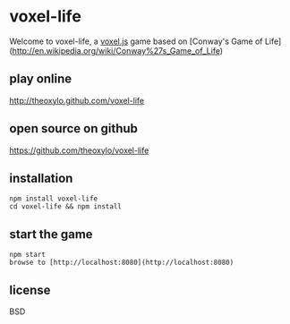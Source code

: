 # voxel-life

Welcome to voxel-life, a [voxel.js](http://voxeljs.com) game 
based on [Conway's Game of Life] (http://en.wikipedia.org/wiki/Conway%27s_Game_of_Life)

## play online
http://theoxylo.github.com/voxel-life

## open source on github
https://github.com/theoxylo/voxel-life

## installation
```
npm install voxel-life
cd voxel-life && npm install
```

## start the game
```
npm start
browse to [http://localhost:8080](http://localhost:8080)
```

## license
BSD
